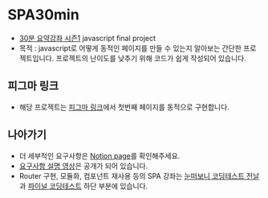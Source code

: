 # SPA30min
* [30분 요약강좌 시즌1](https://inf.run/JYre) javascript final project
* 목적 : javascript로 어떻게 동적인 페이지를 만들 수 있는지 알아보는 간단한 프로젝트입니다. 프로젝트의 난이도를 낮추기 위해 코드가 쉽게 작성되어 있습니다.

## 피그마 링크
* 해당 프로젝트는 [피그마 링크](https://www.figma.com/file/KdWIgQ5VBQYPPlMB2ER6TX/%ED%8C%8C%EC%9D%B4%EB%84%90%EC%BD%94%EB%94%A9%ED%85%8C%EC%8A%A4%ED%8A%B8_API(%EA%B3%B5%EA%B0%9C%EC%9A%A9)?node-id=0%3A1)에서 첫번째 페이지를 동적으로 구현합니다.

## 나아가기
* 더 세부적인 요구사항은 [Notion page](https://paullabworkspace.notion.site/2022-API-7236e1227d7046e3b047291d730949b9)를 확인해주세요.
* [요구사항 설명 영상](https://youtu.be/y0cwwjTji34)은 공개가 되어 있습니다.
* Router 구현, 모듈화, 컴포넌트 재사용 등의 SPA 강좌는 [눈떠보니 코딩테스트 전날](https://inf.run/iSy5)과 [파이널 코딩테스트](https://inf.run/bXZS) 하단 부분에 있습니다.
